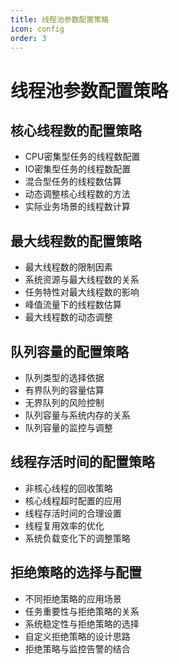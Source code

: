```yaml
---
title: 线程池参数配置策略
icon: config
order: 3
---
```


# 线程池参数配置策略

## 核心线程数的配置策略

- CPU密集型任务的线程数配置
- IO密集型任务的线程数配置
- 混合型任务的线程数估算
- 动态调整核心线程数的方法
- 实际业务场景的线程数计算

## 最大线程数的配置策略

- 最大线程数的限制因素
- 系统资源与最大线程数的关系
- 任务特性对最大线程数的影响
- 峰值流量下的线程数估算
- 最大线程数的动态调整

## 队列容量的配置策略

- 队列类型的选择依据
- 有界队列的容量估算
- 无界队列的风险控制
- 队列容量与系统内存的关系
- 队列容量的监控与调整

## 线程存活时间的配置策略

- 非核心线程的回收策略
- 核心线程超时配置的应用
- 线程存活时间的合理设置
- 线程复用效率的优化
- 系统负载变化下的调整策略

## 拒绝策略的选择与配置

- 不同拒绝策略的应用场景
- 任务重要性与拒绝策略的关系
- 系统稳定性与拒绝策略的选择
- 自定义拒绝策略的设计思路
- 拒绝策略与监控告警的结合
